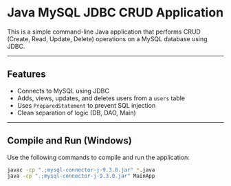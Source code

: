 # Java MySQL JDBC CRUD Application

This is a simple command-line Java application that performs CRUD (Create, Read, Update, Delete) operations on a MySQL database using JDBC.

---

## Features

- Connects to MySQL using JDBC
- Adds, views, updates, and deletes users from a `users` table
- Uses `PreparedStatement` to prevent SQL injection
- Clean separation of logic (DB, DAO, Main)

---

## Compile and Run (Windows)

Use the following commands to compile and run the application:

```bash
javac -cp ".;mysql-connector-j-9.3.0.jar" *.java
java -cp ".;mysql-connector-j-9.3.0.jar" MainApp

